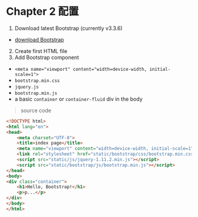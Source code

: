 # Chapter 2 配置

1. Download latest Bootstrap (currently v3.3.6)
  - [download Bootstrap](http://getbootstrap.com/getting-started/#download)
2. Create first HTML file
3. Add Bootstrap component
  - `<meta name="viewport" content="width=device-width, initial-scale=1">`
  - `bootstrap.min.css`
  - `jquery.js`
  - `bootstrap.min.js`
  - a basic `container` or `container-fluid` div in the body

> source code

  ```html
  <!DOCTYPE html>
  <html lang="en">
  <head>
      <meta charset="UTF-8">
      <title>index page</title>
      <meta name="viewport" content="width=device-width, initial-scale=1">
      <link rel="stylesheet" href="static/bootstrap/css/bootstrap.min.css">
      <script src="static/js/jquery-1.11.2.min.js"></script>
      <script src="static/bootstrap/js/bootstrap.min.js"></script>
  </head>
  <body>
  <div class="container">
      <h1>Hello, Bootstrap!</h1>
      <p>p...</p>
  </div>
  </body>
  </html>
  ```